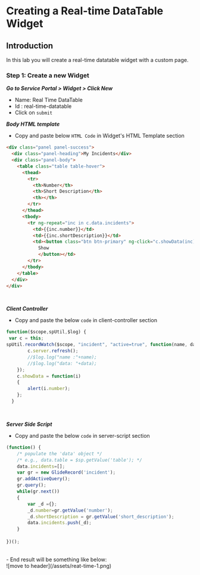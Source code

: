 # Creating a Real-time DataTable Widget
## Introduction
In this lab you will create a real-time datatable widget with a custom page.

### Step 1: Create a new Widget
***Go to Service Portal > Widget > Click New***
- Name: Real Time DataTable
- Id : real-time-datatable
- Click on `submit`

***Body HTML template***
- Copy and paste below `HTML Code` in Widget's HTML Template section
```HTML
<div class="panel panel-success">
  <div class="panel-heading">My Incidents</div>
  <div class="panel-body">
    <table class="table table-hover">
      <thead>
        <tr>
          <th>Number</th>
          <th>Short Description</th>
          <th></th>
        </tr>
      </thead>
      <tbody>
        <tr ng-repeat="inc in c.data.incidents">
          <td>{{inc.number}}</td>
          <td>{{inc.shortDescription}}</td>
          <td><button class="btn btn-primary" ng-click="c.showData(inc)">
            Show
            </button></td>
        </tr>
      </tbody>
    </table>
  </div>
</div>
```
<br/>

***Client Controller***
- Copy and paste the below `code` in client-controller section
```javascript
function($scope,spUtil,$log) {
 var c = this;
spUtil.recordWatch($scope, "incident", "active=true", function(name, data) {
		c.server.refresh();
		//$log.log("name :"+name);
		//$log.log("data: "+data);
	});
	c.showData = function(i)
	{
		alert(i.number);
	};
  }
  ```
  <br/>
  
***Server Side Script***
- Copy and paste the below `code` in server-script section
```javascript
(function() {
	/* populate the 'data' object */
	/* e.g., data.table = $sp.getValue('table'); */
	data.incidents=[];
	var gr = new GlideRecord('incident');
	gr.addActiveQuery();
	gr.query();
	while(gr.next())
	{
		var _d ={};
		_d.number=gr.getValue('number');
		_d.shortDescription = gr.getValue('short_description');
		data.incidents.push(_d);
	}
	
})();
```
<br/>
- End result will be something like below:<br/>
![move to header](/assets/reat-time-1.png)<br/>

